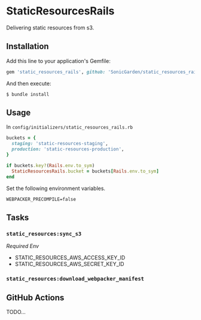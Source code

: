 # StaticResourcesRails

Delivering static resources from s3.

## Installation

Add this line to your application's Gemfile:

```ruby
gem 'static_resources_rails', github: 'SonicGarden/static_resources_rails'
```

And then execute:

    $ bundle install

## Usage

In `config/initializers/static_resources_rails.rb`
```ruby
buckets = {
  staging: 'static-resources-staging',
  production: 'static-resources-production',
}

if buckets.key?(Rails.env.to_sym)
  StaticResourcesRails.bucket = buckets[Rails.env.to_sym]
end
```

Set the following environment variables.
```
WEBPACKER_PRECOMPILE=false
```

## Tasks

### `static_resources:sync_s3`

*Required Env*

- STATIC_RESOURCES_AWS_ACCESS_KEY_ID
- STATIC_RESOURCES_AWS_SECRET_KEY_ID


### `static_resources:download_webpacker_manifest`

## GitHub Actions

TODO...
